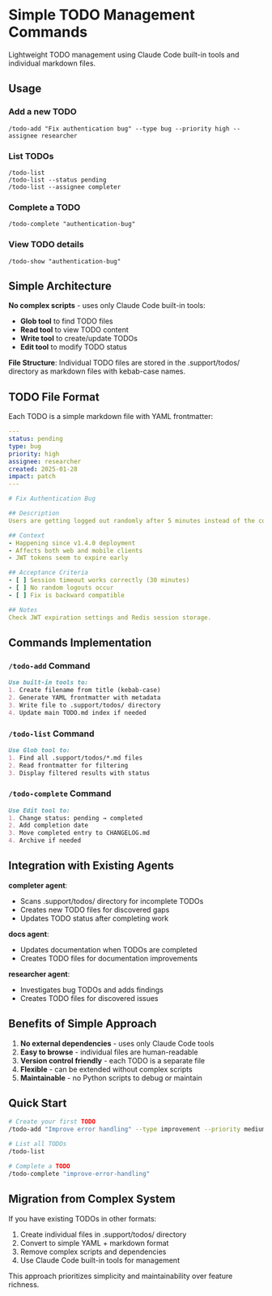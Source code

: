 # Simple TODO Management Commands

Lightweight TODO management using Claude Code built-in tools and individual markdown files.

## Usage

### Add a new TODO
```
/todo-add "Fix authentication bug" --type bug --priority high --assignee researcher
```

### List TODOs  
```
/todo-list
/todo-list --status pending
/todo-list --assignee completer
```

### Complete a TODO
```
/todo-complete "authentication-bug"
```

### View TODO details
```
/todo-show "authentication-bug"
```

## Simple Architecture

**No complex scripts** - uses only Claude Code built-in tools:
- **Glob tool** to find TODO files
- **Read tool** to view TODO content  
- **Write tool** to create/update TODOs
- **Edit tool** to modify TODO status

**File Structure**: Individual TODO files are stored in the .support/todos/ directory as markdown files with kebab-case names.

## TODO File Format

Each TODO is a simple markdown file with YAML frontmatter:

```yaml
---
status: pending
type: bug  
priority: high
assignee: researcher
created: 2025-01-28
impact: patch
---

# Fix Authentication Bug

## Description
Users are getting logged out randomly after 5 minutes instead of the configured 30-minute session timeout.

## Context
- Happening since v1.4.0 deployment
- Affects both web and mobile clients
- JWT tokens seem to expire early

## Acceptance Criteria
- [ ] Session timeout works correctly (30 minutes)
- [ ] No random logouts occur
- [ ] Fix is backward compatible

## Notes
Check JWT expiration settings and Redis session storage.
```

## Commands Implementation

### `/todo-add` Command
```markdown
Use built-in tools to:
1. Create filename from title (kebab-case)
2. Generate YAML frontmatter with metadata
3. Write file to .support/todos/ directory
4. Update main TODO.md index if needed
```

### `/todo-list` Command  
```markdown
Use Glob tool to:
1. Find all .support/todos/*.md files
2. Read frontmatter for filtering
3. Display filtered results with status
```

### `/todo-complete` Command
```markdown
Use Edit tool to:
1. Change status: pending → completed
2. Add completion date
3. Move completed entry to CHANGELOG.md
4. Archive if needed
```

## Integration with Existing Agents

**completer agent**: 
- Scans .support/todos/ directory for incomplete TODOs
- Creates new TODO files for discovered gaps
- Updates TODO status after completing work

**docs agent**:
- Updates documentation when TODOs are completed
- Creates TODO files for documentation improvements

**researcher agent**:
- Investigates bug TODOs and adds findings
- Creates TODO files for discovered issues

## Benefits of Simple Approach

1. **No external dependencies** - uses only Claude Code tools
2. **Easy to browse** - individual files are human-readable
3. **Version control friendly** - each TODO is a separate file
4. **Flexible** - can be extended without complex scripts
5. **Maintainable** - no Python scripts to debug or maintain

## Quick Start

```bash
# Create your first TODO
/todo-add "Improve error handling" --type improvement --priority medium

# List all TODOs  
/todo-list

# Complete a TODO
/todo-complete "improve-error-handling"
```

## Migration from Complex System

If you have existing TODOs in other formats:
1. Create individual files in .support/todos/ directory
2. Convert to simple YAML + markdown format  
3. Remove complex scripts and dependencies
4. Use Claude Code built-in tools for management

This approach prioritizes simplicity and maintainability over feature richness.